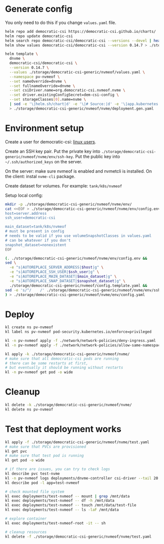 
# Generate config

You only need to do this if you change `values.yaml` file.

```bash
helm repo add democratic-csi https://democratic-csi.github.io/charts/
helm repo update democratic-csi
helm search repo democratic-csi/democratic-csi --versions --devel | head
helm show values democratic-csi/democratic-csi --version 0.14.7 > ./storage/democratic-csi-generic/default-values.yaml
```

```bash
helm template \
  dnvme \
  democratic-csi/democratic-csi \
  --version 0.14.7 \
  --values ./storage/democratic-csi-generic/nvmeof/values.yaml \
  --namespace pv-nvmeof \
  --set nameOverride=dnvme \
  --set fullnameOverride=dnvme \
  --set csiDriver.name=org.democratic-csi.nvmeof.nvme \
  --set driver.existingConfigSecret=dem-csi-config \
  --set storageClasses[0].name=nvme \
  | sed -e '\|helm.sh/chart|d' -e '\|# Source:|d' -e '\|app.kubernetes.io/managed-by: Helm|d' -e '\|app.kubernetes.io/instance:|d' \
  > ./storage/democratic-csi-generic/nvmeof/nvme/deployment.gen.yaml
```

# Environment setup

Create a user for democratic-csi: [linux users](../../../../docs/linux-users.md).

Create an SSH key pair.
Put the private key into `./storage/democratic-csi-generic/nvmeof/nvme/env/ssh-key`.
Put the public key into `~/.ssh/authorized_keys` on the server.

On the server: make sure nvmeof is enabled and nvmetcli is installed.
On the client: instal `nvme-cli` package.

Create dataset for volumes.
For example: `tank/k8s/nvmeof`

Setup local config:

```bash
mkdir -p ./storage/democratic-csi-generic/nvmeof/nvme/env/
cat <<EOF > ./storage/democratic-csi-generic/nvmeof/nvme/env/config.env
host=server.address
ssh_user=democratic-csi

main_dataset=tank/k8s/nvmeof
# must be present in config
# needs to be valid if you use volumeSnapshotClasses in values.yaml
# can be whatever if you don't
snapshot_dataset=nonexistent
EOF

(. ./storage/democratic-csi-generic/nvmeof/nvme/env/config.env &&
sed \
  -e "s|AUTOREPLACE_SERVER_ADDRESS|$host|g" \
  -e "s|AUTOREPLACE_SSH_USER|$ssh_user|g" \
  -e "s|AUTOREPLACE_MAIN_DATASET|$main_dataset|g" \
  -e "s|AUTOREPLACE_SNAP_DATASET|$snapshot_dataset|g" \
  ./storage/democratic-csi-generic/nvmeof/config.template.yaml &&
sed -e 's/^/    /' ./storage/democratic-csi-generic/nvmeof/nvme/env/ssh-key
) > ./storage/democratic-csi-generic/nvmeof/nvme/env/config.yaml
```

# Deploy

```bash
kl create ns pv-nvmeof
kl label ns pv-nvmeof pod-security.kubernetes.io/enforce=privileged

kl -n pv-nvmeof apply -f ./network/network-policies/deny-ingress.yaml
kl -n pv-nvmeof apply -f ./network/network-policies/allow-same-namespace.yaml

kl apply -k ./storage/democratic-csi-generic/nvmeof/nvme/
# make sure that all democratic-csi pods are running
# there can be some restarts at first,
# but eventually it should be running without restarts
kl -n pv-nvmeof get pod -o wide
```

# Cleanup

```bash
kl delete -k ./storage/democratic-csi-generic/nvmeof/nvme/
kl delete ns pv-nvmeof
```

# Test that deployment works

```bash
kl apply -f ./storage/democratic-csi-generic/nvmeof/nvme/test.yaml
# make sure that PVCs are provisioned
kl get pvc
# make sure that test pod is running
kl get pod -o wide

# if there are issues, you can try to check logs
kl describe pvc test-nvme
kl -n pv-nvmeof logs deployments/dnvme-controller csi-driver --tail 20
kl describe pod -l app=test-nvmeof

# check mounted file system
kl exec deployments/test-nvmeof -- mount | grep /mnt/data
kl exec deployments/test-nvmeof -- df -h /mnt/data
kl exec deployments/test-nvmeof -- touch /mnt/data/test-file
kl exec deployments/test-nvmeof -- ls -laF /mnt/data

# explore container
kl exec deployments/test-nvmeof-root -it -- sh

# cleanup resources
kl delete -f ./storage/democratic-csi-generic/nvmeof/nvme/test.yaml
```
